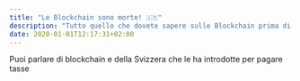 ```yaml
---
title: "Le Blockchain sono morte! 🇮🇹"
description: "Tutto quello che dovete sapere sulle Blockchain prima di partecipare al suo funerale."
date: 2020-01-01T12:17:31+02:00
---
```


Puoi parlare di blockchain e della Svizzera che le ha introdotte per pagare tasse
